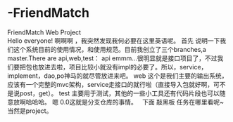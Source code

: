 # -FriendMatch
FriendMatch Web Project  
Hello everyone!
啊啊啊 ，我突然发现我何必要在这里英语呢。
首先 说明一下我们这个系统目前的使用情况，和使用规范。目前我创立了三个branches,a master.There are api,web,test：
api emmm...很明显就是接口项目了，不过我们要把包也放进去啦，项目比较小就没有impl的必要了。所以，service，implement，dao,po神马的就尽管放进来吧。
web 这个是我们主要的输出系统，应该有一个完整的mvc架构，service走接口的就行啦（直接导入包就好啊，可不是说post，get）。
test 主要用于测试，其他的一些小工具还有代码片段也可以随意放啊哈哈哈。
嗯 0.0这就是分支仓库的事情。
 
下面 敲黑板 任务在哪里看呢~当然是project。
